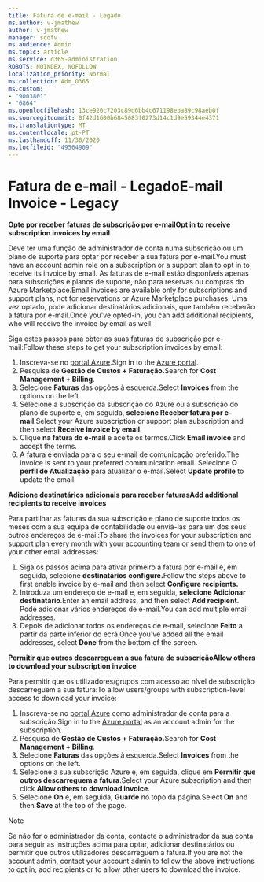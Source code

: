 ```yaml
---
title: Fatura de e-mail - Legado
ms.author: v-jmathew
author: v-jmathew
manager: scotv
ms.audience: Admin
ms.topic: article
ms.service: o365-administration
ROBOTS: NOINDEX, NOFOLLOW
localization_priority: Normal
ms.collection: Adm_O365
ms.custom:
- "9003801"
- "6864"
ms.openlocfilehash: 13ce920c7203c89d6bb4c671198eba89c98aeb0f
ms.sourcegitcommit: 0f42d1600b6845083f0273d14c1d9e59344e4371
ms.translationtype: MT
ms.contentlocale: pt-PT
ms.lasthandoff: 11/30/2020
ms.locfileid: "49564909"
---
```

# <a name="e-mail-invoice---legacy"></a><span data-ttu-id="ce9c0-102">Fatura de e-mail - Legado</span><span class="sxs-lookup"><span data-stu-id="ce9c0-102">E-mail Invoice - Legacy</span></span>

<span data-ttu-id="ce9c0-103">**Opte por receber faturas de subscrição por e-mail**</span><span class="sxs-lookup"><span data-stu-id="ce9c0-103">**Opt in to receive subscription invoices by email**</span></span>

<span data-ttu-id="ce9c0-104">Deve ter uma função de administrador de conta numa subscrição ou um plano de suporte para optar por receber a sua fatura por e-mail.</span><span class="sxs-lookup"><span data-stu-id="ce9c0-104">You must have an account admin role on a subscription or a support plan to opt in to receive its invoice by email.</span></span> <span data-ttu-id="ce9c0-105">As faturas de e-mail estão disponíveis apenas para subscrições e planos de suporte, não para reservas ou compras do Azure Marketplace.</span><span class="sxs-lookup"><span data-stu-id="ce9c0-105">Email invoices are available only for subscriptions and support plans, not for reservations or Azure Marketplace purchases.</span></span> <span data-ttu-id="ce9c0-106">Uma vez optado, pode adicionar destinatários adicionais, que também receberão a fatura por e-mail.</span><span class="sxs-lookup"><span data-stu-id="ce9c0-106">Once you've opted-in, you can add additional recipients, who will receive the invoice by email as well.</span></span>

<span data-ttu-id="ce9c0-107">Siga estes passos para obter as suas faturas de subscrição por e-mail:</span><span class="sxs-lookup"><span data-stu-id="ce9c0-107">Follow these steps to get your subscription invoices by email:</span></span>

1. <span data-ttu-id="ce9c0-108">Inscreva-se no [portal Azure](https://portal.azure.com/).</span><span class="sxs-lookup"><span data-stu-id="ce9c0-108">Sign in to the [Azure portal](https://portal.azure.com/).</span></span>
2. <span data-ttu-id="ce9c0-109">Pesquisa de **Gestão de Custos + Faturação.**</span><span class="sxs-lookup"><span data-stu-id="ce9c0-109">Search for **Cost Management + Billing**.</span></span>
3. <span data-ttu-id="ce9c0-110">Selecione **Faturas** das opções à esquerda.</span><span class="sxs-lookup"><span data-stu-id="ce9c0-110">Select **Invoices** from the options on the left.</span></span>
4. <span data-ttu-id="ce9c0-111">Selecione a subscrição da subscrição do Azure ou a subscrição do plano de suporte e, em seguida, **selecione Receber fatura por e-mail**.</span><span class="sxs-lookup"><span data-stu-id="ce9c0-111">Select your Azure subscription or support plan subscription and then select **Receive invoice by email**.</span></span>
5. <span data-ttu-id="ce9c0-112">Clique **na fatura do e-mail** e aceite os termos.</span><span class="sxs-lookup"><span data-stu-id="ce9c0-112">Click **Email invoice** and accept the terms.</span></span>
6. <span data-ttu-id="ce9c0-113">A fatura é enviada para o seu e-mail de comunicação preferido.</span><span class="sxs-lookup"><span data-stu-id="ce9c0-113">The invoice is sent to your preferred communication email.</span></span> <span data-ttu-id="ce9c0-114">Selecione **O perfil de Atualização** para atualizar o e-mail.</span><span class="sxs-lookup"><span data-stu-id="ce9c0-114">Select **Update profile** to update the email.</span></span>

<span data-ttu-id="ce9c0-115">**Adicione destinatários adicionais para receber faturas**</span><span class="sxs-lookup"><span data-stu-id="ce9c0-115">**Add additional recipients to receive invoices**</span></span>

<span data-ttu-id="ce9c0-116">Para partilhar as faturas da sua subscrição e plano de suporte todos os meses com a sua equipa de contabilidade ou enviá-las para um dos seus outros endereços de e-mail:</span><span class="sxs-lookup"><span data-stu-id="ce9c0-116">To share the invoices for your subscription and support plan every month with your accounting team or send them to one of your other email addresses:</span></span>

1. <span data-ttu-id="ce9c0-117">Siga os passos acima para ativar primeiro a fatura por e-mail e, em seguida, selecione **destinatários configure.**</span><span class="sxs-lookup"><span data-stu-id="ce9c0-117">Follow the steps above to first enable invoice by e-mail and then select **Configure recipients.**</span></span>
2. <span data-ttu-id="ce9c0-118">Introduza um endereço de e-mail e, em seguida, **selecione Adicionar destinatário**.</span><span class="sxs-lookup"><span data-stu-id="ce9c0-118">Enter an email address, and then select **Add recipient**.</span></span> <span data-ttu-id="ce9c0-119">Pode adicionar vários endereços de e-mail.</span><span class="sxs-lookup"><span data-stu-id="ce9c0-119">You can add multiple email addresses.</span></span>
3. <span data-ttu-id="ce9c0-120">Depois de adicionar todos os endereços de e-mail, selecione **Feito** a partir da parte inferior do ecrã.</span><span class="sxs-lookup"><span data-stu-id="ce9c0-120">Once you've added all the email addresses, select **Done** from the bottom of the screen.</span></span>

<span data-ttu-id="ce9c0-121">**Permitir que outros descarreguem a sua fatura de subscrição**</span><span class="sxs-lookup"><span data-stu-id="ce9c0-121">**Allow others to download your subscription invoice**</span></span>

<span data-ttu-id="ce9c0-122">Para permitir que os utilizadores/grupos com acesso ao nível de subscrição descarreguem a sua fatura:</span><span class="sxs-lookup"><span data-stu-id="ce9c0-122">To allow users/groups with subscription-level access to download your invoice:</span></span>

1. <span data-ttu-id="ce9c0-123">Inscreva-se no [portal Azure](https://portal.azure.com/) como administrador de conta para a subscrição.</span><span class="sxs-lookup"><span data-stu-id="ce9c0-123">Sign in to the [Azure portal](https://portal.azure.com/) as an account admin for the subscription.</span></span>
2. <span data-ttu-id="ce9c0-124">Pesquisa de **Gestão de Custos + Faturação.**</span><span class="sxs-lookup"><span data-stu-id="ce9c0-124">Search for **Cost Management + Billing**.</span></span>
3. <span data-ttu-id="ce9c0-125">Selecione **Faturas** das opções à esquerda.</span><span class="sxs-lookup"><span data-stu-id="ce9c0-125">Select **Invoices** from the options on the left.</span></span>
4. <span data-ttu-id="ce9c0-126">Selecione a sua subscrição Azure e, em seguida, clique em **Permitir que outros descarreguem a fatura**.</span><span class="sxs-lookup"><span data-stu-id="ce9c0-126">Select your Azure subscription and then click **Allow others to download invoice**.</span></span>
5. <span data-ttu-id="ce9c0-127">Selecione **On** e, em seguida, **Guarde** no topo da página.</span><span class="sxs-lookup"><span data-stu-id="ce9c0-127">Select **On** and then **Save** at the top of the page.</span></span>

> [!NOTE]
<span data-ttu-id="ce9c0-128">Se não for o administrador da conta, contacte o administrador da sua conta para seguir as instruções acima para optar, adicionar destinatários ou permitir que outros utilizadores descarreguem a fatura.</span><span class="sxs-lookup"><span data-stu-id="ce9c0-128">If you are not the account admin, contact your account admin to follow the above instructions to opt in, add recipients or to allow other users to download the invoice.</span></span>
